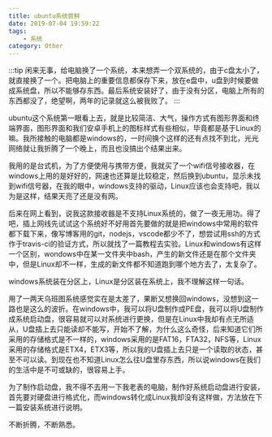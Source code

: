 ```yaml
---
title: ubuntu系统尝鲜
date: 2019-07-04 19:59:22
tags: 
    - 系统
category: Other
---
```


:::tip
闲来无事，给电脑换了一个系统，本来想弄一个双系统的，由于c盘太小了，就直接换了一个。把电脑上的重要信息都保存下来，放在e盘中，u盘到时候要做成系统盘，所以不能够存东西。最后系统安装好了，由于没有分区，电脑上所有的东西都没了，绝望啊，两年的记录就这么被我败了。
:::

<!-- more -->

ubuntu这个系统第一眼看上去，就是比较简洁、大气，操作方式有图形界面和终端界面，图形界面和我们安卓手机上的图标样式有些相似，毕竟都是基于Linux的嘛。我所接触的电脑都是windows的，一时间换个这样的还有点找不到北，光光网络就让我折腾了一个晚上，而且也没搞出个结果出来。

我用的是台式机，为了方便使用与携带方便，我就买了一个wifi信号接收器，在windows上用的是好好的，网速也还算是比较稳定，然后换到ubuntu，显示未找到wifi信号器，在我的眼中，windows支持的驱动，Linux应该也会支持吧，我以为是这样，结果天亮了还是没有网。

后来在网上看到，说我这款接收器是不支持Linux系统的，做了一夜无用功。得了吧，插上网线先试试这个系统好不好用首先要做的就是把windows中常用的软件都下载下来，像写博客用的git，nodejs，vscode都少不了，想尝试用ssh的方式作于travis-ci的验证方式，所以就找了一篇教程去实验。Linux和windows有这样一个区别，wondows中在某一文件夹中bash，产生的新文件还是在那个文件夹中，但是Linux却不一样，生成的新文件都不知道跑到哪个地方去了，太复杂了。

windows系统装在分区上，Linux是分区装在系统上，我不理解这样一句话。

用了一两天乌班图系统感觉实在是太差了，果断又想换回windows，没想到这一路也是这么的波折。在windows中，我可以将U盘制作成PE盘，我可以将U盘制作成系统启动盘，很容易就可以对系统进行更换，但是在Linux中我却有点无所适从，U盘插上去只能读却不能写，开始不了解，为什么这么奇怪，后来知道它们所采用的存储格式是不一样的，windows采用的是FAT16，FTA32，NFS等，Linux采用的存储格式是ETX4，ETX3等，所以我的U盘插上去只是一个读取的状态，甚至不可以读。到现在也不知道Linux怎么往U盘里存东西，所以说windows在我们的生活中是不可或缺的，很容易上手。

为了制作启动盘，我不得不去用一下我老表的电脑，制作好系统启动盘进行安装，首先要对硬盘进行格式化，而windows转化成Linux我却没有这样做，方法放在下一篇安装系统进行说明。

不断折腾，不断熟悉。